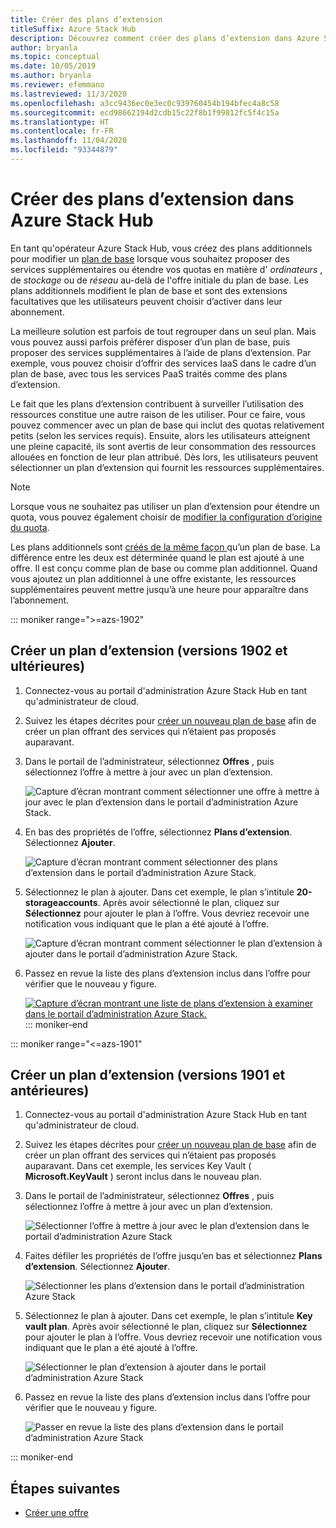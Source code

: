 ```yaml
---
title: Créer des plans d’extension
titleSuffix: Azure Stack Hub
description: Découvrez comment créer des plans d’extension dans Azure Stack Hub.
author: bryanla
ms.topic: conceptual
ms.date: 10/05/2019
ms.author: bryanla
ms.reviewer: efemmano
ms.lastreviewed: 11/3/2020
ms.openlocfilehash: a3cc9436ec0e3ec0c939760454b194bfec4a8c58
ms.sourcegitcommit: ecd98662194d2cdb15c22f8b1f99812fc5f4c15a
ms.translationtype: HT
ms.contentlocale: fr-FR
ms.lasthandoff: 11/04/2020
ms.locfileid: "93344879"
---
```

# <a name="create-add-on-plans-in-azure-stack-hub"></a>Créer des plans d’extension dans Azure Stack Hub

En tant qu'opérateur Azure Stack Hub, vous créez des plans additionnels pour modifier un [plan de base](azure-stack-create-plan.md) lorsque vous souhaitez proposer des services supplémentaires ou étendre vos quotas en matière d' *ordinateurs* , de *stockage* ou de *réseau* au-delà de l'offre initiale du plan de base. Les plans additionnels modifient le plan de base et sont des extensions facultatives que les utilisateurs peuvent choisir d’activer dans leur abonnement.

La meilleure solution est parfois de tout regrouper dans un seul plan. Mais vous pouvez aussi parfois préférer disposer d’un plan de base, puis proposer des services supplémentaires à l’aide de plans d’extension. Par exemple, vous pouvez choisir d’offrir des services IaaS dans le cadre d’un plan de base, avec tous les services PaaS traités comme des plans d’extension.

Le fait que les plans d’extension contribuent à surveiller l’utilisation des ressources constitue une autre raison de les utiliser. Pour ce faire, vous pouvez commencer avec un plan de base qui inclut des quotas relativement petits (selon les services requis). Ensuite, alors les utilisateurs atteignent une pleine capacité, ils sont avertis de leur consommation des ressources allouées en fonction de leur plan attribué. Dès lors, les utilisateurs peuvent sélectionner un plan d’extension qui fournit les ressources supplémentaires.

> [!NOTE]
> Lorsque vous ne souhaitez pas utiliser un plan d’extension pour étendre un quota, vous pouvez également choisir de [modifier la configuration d’origine du quota](azure-stack-quota-types.md#edit-a-quota).

Les plans additionnels sont [créés de la même façon ](azure-stack-create-plan.md) qu’un plan de base. La différence entre les deux est déterminée quand le plan est ajouté à une offre. Il est conçu comme plan de base ou comme plan additionnel. Quand vous ajoutez un plan additionnel à une offre existante, les ressources supplémentaires peuvent mettre jusqu’à une heure pour apparaître dans l’abonnement.

::: moniker range=">=azs-1902"
## <a name="create-an-add-on-plan-1902-and-later"></a>Créer un plan d’extension (versions 1902 et ultérieures)

1. Connectez-vous au portail d'administration Azure Stack Hub en tant qu'administrateur de cloud.
2. Suivez les étapes décrites pour [créer un nouveau plan de base](azure-stack-create-plan.md) afin de créer un plan offrant des services qui n’étaient pas proposés auparavant.
3. Dans le portail de l’administrateur, sélectionnez **Offres** , puis sélectionnez l’offre à mettre à jour avec un plan d’extension.

   ![Capture d’écran montrant comment sélectionner une offre à mettre à jour avec le plan d’extension dans le portail d’administration Azure Stack.](media/create-add-on-plan/add-on1.png)

4. En bas des propriétés de l’offre, sélectionnez **Plans d’extension**. Sélectionnez **Ajouter**.

    ![Capture d’écran montrant comment sélectionner des plans d’extension dans le portail d’administration Azure Stack.](media/create-add-on-plan/add-on2.png)

5. Sélectionnez le plan à ajouter. Dans cet exemple, le plan s’intitule **20-storageaccounts**. Après avoir sélectionné le plan, cliquez sur **Sélectionnez** pour ajouter le plan à l’offre. Vous devriez recevoir une notification vous indiquant que le plan a été ajouté à l’offre.

    ![Capture d’écran montrant comment sélectionner le plan d’extension à ajouter dans le portail d’administration Azure Stack.](media/create-add-on-plan/add-on3.png)

6. Passez en revue la liste des plans d’extension inclus dans l’offre pour vérifier que le nouveau y figure.

    [![Capture d’écran montrant une liste de plans d’extension à examiner dans le portail d’administration Azure Stack.](media/create-add-on-plan/add-on4.png)](media/create-add-on-plan/add-on4lg.png#lightbox)
::: moniker-end

::: moniker range="<=azs-1901"

## <a name="create-an-add-on-plan-1901-and-earlier"></a>Créer un plan d’extension (versions 1901 et antérieures)

1. Connectez-vous au portail d'administration Azure Stack Hub en tant qu'administrateur de cloud.
2. Suivez les étapes décrites pour [créer un nouveau plan de base](azure-stack-create-plan.md) afin de créer un plan offrant des services qui n’étaient pas proposés auparavant. Dans cet exemple, les services Key Vault ( **Microsoft.KeyVault** ) seront inclus dans le nouveau plan.
3. Dans le portail de l’administrateur, sélectionnez **Offres** , puis sélectionnez l’offre à mettre à jour avec un plan d’extension.

   ![Sélectionner l’offre à mettre à jour avec le plan d’extension dans le portail d’administration Azure Stack](media/create-add-on-plan/1.PNG)

4. Faites défiler les propriétés de l’offre jusqu’en bas et sélectionnez **Plans d’extension**. Sélectionnez **Ajouter**.

    ![Sélectionner les plans d’extension dans le portail d’administration Azure Stack](media/create-add-on-plan/2.PNG)

5. Sélectionnez le plan à ajouter. Dans cet exemple, le plan s’intitule **Key vault plan**. Après avoir sélectionné le plan, cliquez sur **Sélectionnez** pour ajouter le plan à l’offre. Vous devriez recevoir une notification vous indiquant que le plan a été ajouté à l’offre.

    ![Sélectionner le plan d’extension à ajouter dans le portail d’administration Azure Stack](media/create-add-on-plan/3.PNG)

6. Passez en revue la liste des plans d’extension inclus dans l’offre pour vérifier que le nouveau y figure.

    ![Passer en revue la liste des plans d’extension dans le portail d’administration Azure Stack](media/create-add-on-plan/4.PNG)

::: moniker-end

## <a name="next-steps"></a>Étapes suivantes

* [Créer une offre](azure-stack-create-offer.md)
